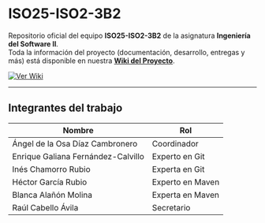 # ISO25-ISO2-3B2

Repositorio oficial del equipo **ISO25-ISO2-3B2** de la asignatura **Ingeniería del Software II**.  
Toda la información del proyecto (documentación, desarrollo, entregas y más) está disponible en nuestra **[Wiki del Proyecto](https://github.com/Anexosx/ISO25-ISO2-3b2/wiki)**.

[![Ver Wiki](https://img.shields.io/badge/📚_Acceder_a_la_Wiki-_-?style=for-the-badge&logo=github)](https://github.com/Anexosx/ISO25-ISO2-3b2/wiki)

---

## Integrantes del trabajo

| **Nombre** | **Rol** |
|---------------|------------|
| Ángel de la Osa Díaz Cambronero | Coordinador |
| Enrique Galiana Fernández-Calvillo | Experto en Git |
| Inés Chamorro Rubio | Experta en Git |
| Héctor García Rubio | Experto en Maven |
| Blanca Alañón Molina | Experta en Maven |
| Raúl Cabello Ávila | Secretario |
